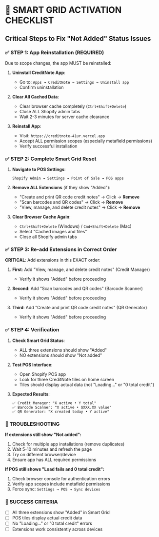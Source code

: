 # 🎯 SMART GRID ACTIVATION CHECKLIST
## Critical Steps to Fix "Not Added" Status Issues

### ✅ **STEP 1: App Reinstallation (REQUIRED)**
Due to scope changes, the app MUST be reinstalled:

1. **Uninstall CreditNote App**:
   - Go to: `Apps → CreditNote → Settings → Uninstall app`
   - Confirm uninstallation

2. **Clear All Cached Data**:
   - Clear browser cache completely (`Ctrl+Shift+Delete`)
   - Close ALL Shopify admin tabs
   - Wait 2-3 minutes for server cache clearance

3. **Reinstall App**:
   - Visit: `https://creditnote-41ur.vercel.app`
   - Accept ALL permission scopes (especially metafield permissions)
   - Verify successful installation

### ✅ **STEP 2: Complete Smart Grid Reset**

1. **Navigate to POS Settings**:
   ```
   Shopify Admin → Settings → Point of Sale → POS apps
   ```

2. **Remove ALL Extensions** (if they show "Added"):
   - "Create and print QR code credit notes" → Click → **Remove**
   - "Scan barcodes and QR codes" → Click → **Remove**
   - "View, manage, and delete credit notes" → Click → **Remove**

3. **Clear Browser Cache Again**:
   - `Ctrl+Shift+Delete` (Windows) / `Cmd+Shift+Delete` (Mac)
   - Select "Cached images and files"
   - Close all Shopify admin tabs

### ✅ **STEP 3: Re-add Extensions in Correct Order**

**CRITICAL**: Add extensions in this EXACT order:

1. **First**: Add "View, manage, and delete credit notes" (Credit Manager)
   - Verify it shows "Added" before proceeding

2. **Second**: Add "Scan barcodes and QR codes" (Barcode Scanner)
   - Verify it shows "Added" before proceeding

3. **Third**: Add "Create and print QR code credit notes" (QR Generator)
   - Verify it shows "Added" before proceeding

### ✅ **STEP 4: Verification**

1. **Check Smart Grid Status**:
   - ALL three extensions should show "Added"
   - NO extensions should show "Not added"

2. **Test POS Interface**:
   - Open Shopify POS app
   - Look for three CreditNote tiles on home screen
   - Tiles should display actual data (not "Loading..." or "0 total credit")

3. **Expected Results**:
   ```
   ✅ Credit Manager: "X active • Y total"
   ✅ Barcode Scanner: "X active • $XXX.XX value"
   ✅ QR Generator: "X created today • Y active"
   ```

### 🚨 **TROUBLESHOOTING**

**If extensions still show "Not added":**
1. Check for multiple app installations (remove duplicates)
2. Wait 5-10 minutes and refresh the page
3. Try on different browser/device
4. Ensure app has ALL required permissions

**If POS still shows "Load fails and 0 total credit":**
1. Check browser console for authentication errors
2. Verify app scopes include metafield permissions
3. Force sync: `Settings → POS → Sync devices`

### 🎯 **SUCCESS CRITERIA**
- [ ] All three extensions show "Added" in Smart Grid
- [ ] POS tiles display actual credit data
- [ ] No "Loading..." or "0 total credit" errors
- [ ] Extensions work consistently across devices
